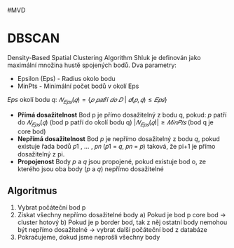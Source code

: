 #MVD 
# DBSCAN
Density-Based Spatial Clustering Algorithm
Shluk je definován jako maximální množina hustě spojených bodů. Dva parametry: 
- Epsilon (Eps) - Radius okolo bodu 
- MinPts - Minimální počet bodů v okolí Eps 

$Eps$ okolí bodu $q$: $𝑁_{𝐸𝑝𝑠}(𝑞) = \{𝑝\ 𝑝𝑎𝑡ří\ 𝑑𝑜\ 𝐷\ |\ 𝑑(𝑝, 𝑞) ≤ 𝐸𝑝𝑠\}$

-  **Přímá dosažitelnost**
Bod p je přímo dosažitelný z bodu q, pokud: 
$p$ patří do $𝑁_{𝐸𝑝𝑠}(𝑞)$ (bod p patří do okolí bodu q) 
$| 𝑁_{𝐸𝑝𝑠}(𝑞) | ≥ 𝑀𝑖𝑛𝑃𝑡𝑠$ (bod q je core bod) 
- **Nepřímá dosažitelnost**
Bod $p$ je nepřímo dosažitelný z bodu $q$, pokud existuje řada bodů 𝑝1 , … , 𝑝𝑛 (𝑝1 = 𝑞, 𝑝𝑛 = 𝑝) taková, že pi+1 je přímo dosažitelný z pi.
- **Propojenost**
Body $p$ a $q$ jsou propojené, pokud existuje bod o, ze kterého jsou oba body ($p$ a $q$) nepřímo dosažitelné

## Algoritmus
1. Vybrat počáteční bod p 
2. Získat všechny nepřímo dosažitelné body 
	a) Pokud je bod p core bod -> cluster hotový 
	b) Pokud je p border bod, tak z něj ostatní body nemohou být nepřímo dosažitelné -> vybrat další počáteční bod z databáze 
3. Pokračujeme, dokud jsme neprošli všechny body